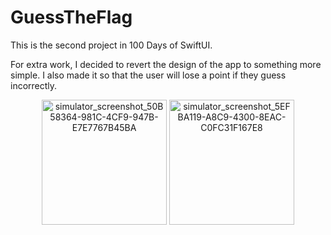 # GuessTheFlag
This is the second project in 100 Days of SwiftUI. 

For extra work, I decided to revert the design of the app to something more simple. I also made it so that the user will lose a point if they guess incorrectly.

<p align="center">
  <img src="https://user-images.githubusercontent.com/80993183/279752672-1b702537-a2e9-4a3b-ad14-df531e1ea182.png" alt="simulator_screenshot_50B58364-981C-4CF9-947B-E7E7767B45BA" width=200>
  <img src="https://user-images.githubusercontent.com/80993183/279752757-d9669afa-9b13-4954-bd22-f310a4370d8d.png" alt="simulator_screenshot_5EFBA119-A8C9-4300-8EAC-C0FC31F167E8" width=200>
</p>
